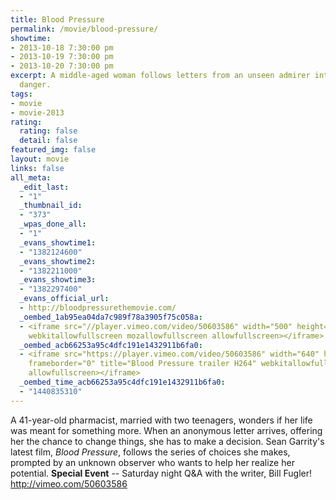```yaml
---
title: Blood Pressure
permalink: /movie/blood-pressure/
showtime:
- 2013-10-18 7:30:00 pm
- 2013-10-19 7:30:00 pm
- 2013-10-20 7:30:00 pm
excerpt: A middle-aged woman follows letters from an unseen admirer into potential
  danger.
tags:
- movie
- movie-2013
rating:
  rating: false
  detail: false
featured_img: false
layout: movie
links: false
all_meta:
  _edit_last:
  - "1"
  _thumbnail_id:
  - "373"
  _wpas_done_all:
  - "1"
  _evans_showtime1:
  - "1382124600"
  _evans_showtime2:
  - "1382211000"
  _evans_showtime3:
  - "1382297400"
  _evans_official_url:
  - http://bloodpressurethemovie.com/
  _oembed_1ab95ea04da7c989f78a3905f75c058a:
  - <iframe src="//player.vimeo.com/video/50603586" width="500" height="281" frameborder="0"
    webkitallowfullscreen mozallowfullscreen allowfullscreen></iframe>
  _oembed_acb66253a95c4dfc191e1432911b6fa0:
  - <iframe src="https://player.vimeo.com/video/50603586" width="640" height="360"
    frameborder="0" title="Blood Pressure trailer H264" webkitallowfullscreen mozallowfullscreen
    allowfullscreen></iframe>
  _oembed_time_acb66253a95c4dfc191e1432911b6fa0:
  - "1440835310"
---
```


A 41-year-old pharmacist, married with two teenagers, wonders if her life was meant for something more. When an anonymous letter arrives, offering her the chance to change things, she has to make a decision. Sean Garrity's latest film, *Blood Pressure*, follows the series of choices she makes, prompted by an unknown observer who wants to help her realize her potential. **Special Event** -- Saturday night Q&amp;A with the writer, Bill Fugler! http://vimeo.com/50603586